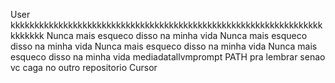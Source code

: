 User
kkkkkkkkkkkkkkkkkkkkkkkkkkkkkkkkkkkkkkkkkkkkkkkkkkkkkkkkkkkkkkkkkkkkkkkk
Nunca mais esqueco disso na minha vida
Nunca mais esqueco disso na minha vida
Nunca mais esqueco disso na minha vida
Nunca mais esqueco disso na minha vida
mediadatallvmprompt
PATH pra lembrar senao vc caga no outro repositorio
Cursor